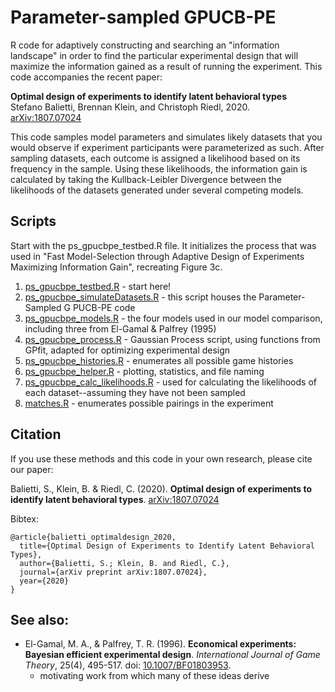 # Parameter-sampled GPUCB-PE

R code for adaptively constructing and searching an "information landscape"
in order to find the particular experimental design that will maximize the
information gained as a result of running the experiment. This code accompanies
the recent paper: 

**Optimal design of experiments to identify latent behavioral types**\
Stefano Balietti, Brennan Klein, and Christoph Riedl, 2020.\
[arXiv:1807.07024](https://arxiv.org/abs/1807.07024)

This code samples model parameters and simulates likely datasets that you would 
observe if experiment participants were parameterized as such. After sampling 
datasets, each outcome is assigned a likelihood based on its frequency in the 
sample. Using these likelihoods, the information gain is calculated by taking 
the Kullback-Leibler Divergence between the likelihoods of the datasets 
generated under several competing models.  

## Scripts

Start with the ps_gpucbpe_testbed.R file. It initializes the process that was 
used in "Fast Model-Selection through Adaptive Design of Experiments Maximizing 
Information Gain", recreating Figure 3c. 

1. [ps_gpucbpe_testbed.R](https://github.com/jkbren/ps-gpucbpe/blob/master/ps-gpucbpe/PS_GPUCBPE/R_CODE/ps_gpucbpe_testbed.R) - start here!
2. [ps_gpucbpe_simulateDatasets.R](https://github.com/jkbren/ps-gpucbpe/blob/master/ps-gpucbpe/PS_GPUCBPE/R_CODE/ps_gpucbpe_simulateDatasets.R) - this script houses the Parameter-Sampled G
PUCB-PE code
3. [ps_gpucbpe_models.R](https://github.com/jkbren/ps-gpucbpe/blob/master/ps-gpucbpe/PS_GPUCBPE/R_CODE/ps_gpucbpe_models.R) - the four models used in our model comparison, 
including three from El-Gamal & Palfrey (1995)
4. [ps_gpucbpe_process.R](https://github.com/jkbren/ps-gpucbpe/blob/master/ps-gpucbpe/PS_GPUCBPE/R_CODE/ps_gpucbpe_process.R) - Gaussian Process script, using functions from GPfit, 
adapted for optimizing experimental design 
5. [ps_gpucbpe_histories.R](https://github.com/jkbren/ps-gpucbpe/blob/master/ps-gpucbpe/PS_GPUCBPE/R_CODE/ps_gpucbpe_histories.R) - enumerates all possible game histories 
6. [ps_gpucbpe_helper.R](https://github.com/jkbren/ps-gpucbpe/blob/master/ps-gpucbpe/PS_GPUCBPE/R_CODE/ps_gpucbpe_helper.R) - plotting, statistics, and file naming
7. [ps_gpucbpe_calc_likelihoods.R](https://github.com/jkbren/ps-gpucbpe/blob/master/ps-gpucbpe/PS_GPUCBPE/R_CODE/ps_gpucbpe_calc_likelihoods.R) - used for calculating the likelihoods of each
dataset--assuming they have not been sampled
8. [matches.R](https://github.com/jkbren/ps-gpucbpe/blob/master/ps-gpucbpe/PS_GPUCBPE/R_CODE/matches.R) - enumerates possible pairings in the experiment

## Citation   <a name="citation"/>

If you use these methods and this code in your own research, 
please cite our paper:

Balietti, S., Klein, B. & Riedl, C. (2020). **Optimal design of experiments to identify latent behavioral types**. 
[arXiv:1807.07024](https://arxiv.org/abs/1807.07024)

Bibtex: 
```text
@article{balietti_optimaldesign_2020,
  title={Optimal Design of Experiments to Identify Latent Behavioral Types},
  author={Balietti, S.; Klein, B. and Riedl, C.},
  journal={arXiv preprint arXiv:1807.07024},
  year={2020}
}
```

## See also:

* El-Gamal, M. A., & Palfrey, T. R. (1996). **Economical experiments: Bayesian 
efficient experimental design**. *International Journal of Game Theory*, 25(4), 
495-517. doi: [10.1007/BF01803953](https://link.springer.com/article/10.1007/BF01803953).
    + motivating work from which many of these ideas derive
